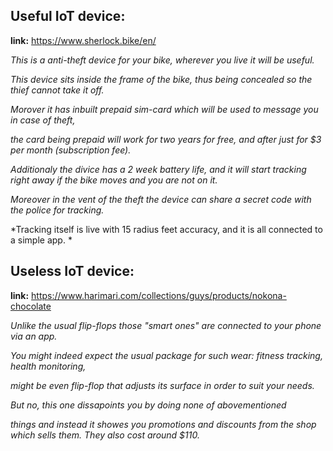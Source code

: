 ## Useful IoT device:

**link:** https://www.sherlock.bike/en/

*This is a anti-theft device for your bike, wherever you live it will be useful.*

*This device sits inside the frame of the bike, thus being concealed so the thief cannot take it off.*

*Morover it has inbuilt prepaid sim-card which will be used to message you in case of theft,* 

*the card being prepaid will work for two years for free, and after just for $3 per month (subscription fee).*

*Additionaly the divice has a 2 week battery life, and it will start tracking right away if the bike moves and you are not on it.*

*Moreover in the vent of the theft the device can share a secret code with the police for tracking.* 

*Tracking itself is live with 15 radius feet accuracy, and it is all connected to a simple app. *



## Useless IoT device:

**link:** https://www.harimari.com/collections/guys/products/nokona-chocolate

*Unlike the usual flip-flops those "smart ones" are connected to your phone via an app.*

*You might indeed expect the usual package for such wear: fitness tracking, health monitoring,*

*might be even flip-flop that adjusts its surface in order to suit your needs.*

*But no, this one dissapoints you by doing none of abovementioned* 

*things and instead it showes you promotions and discounts from the shop which sells them. They also cost around $110.*
